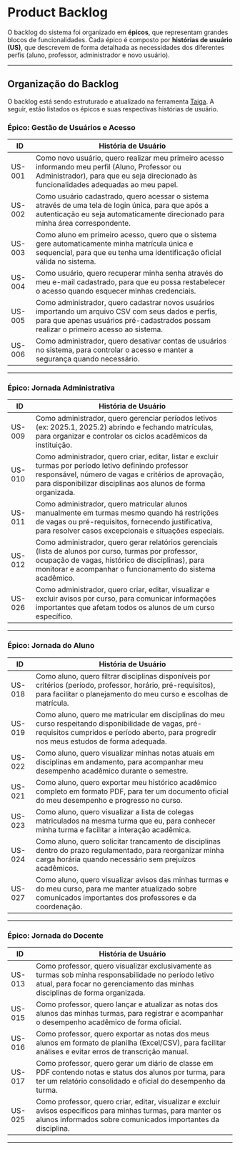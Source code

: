 # Product Backlog

O backlog do sistema foi organizado em **épicos**, que representam grandes blocos de funcionalidades. Cada épico é composto por **histórias de usuário (US)**, que descrevem de forma detalhada as necessidades dos diferentes perfis (aluno, professor, administrador e novo usuário).

---

## Organização do Backlog

O backlog está sendo estruturado e atualizado na ferramenta [Taiga](https://tree.taiga.io/project/manuvaladares-tppe/kanban). A seguir, estão listados os épicos e suas respectivas histórias de usuário.

### Épico: Gestão de Usuários e Acesso

| ID     | História de Usuário                                                                                                                                                                |
| ------ | ---------------------------------------------------------------------------------------------------------------------------------------------------------------------------------- |
| US-001 | Como novo usuário, quero realizar meu primeiro acesso informando meu perfil (Aluno, Professor ou Administrador), para que eu seja direcionado às funcionalidades adequadas ao meu papel. |
| US-002 | Como usuário cadastrado, quero acessar o sistema através de uma tela de login única, para que após a autenticação eu seja automaticamente direcionado para minha área correspondente. |
| US-003 | Como aluno em primeiro acesso, quero que o sistema gere automaticamente minha matrícula única e sequencial, para que eu tenha uma identificação oficial válida no sistema. |
| US-004 | Como usuário, quero recuperar minha senha através do meu e-mail cadastrado, para que eu possa restabelecer o acesso quando esquecer minhas credenciais. |
| US-005 | Como administrador, quero cadastrar novos usuários importando um arquivo CSV com seus dados e perfis, para que apenas usuários pré-cadastrados possam realizar o primeiro acesso ao sistema. |
| US-006 | Como administrador, quero desativar contas de usuários no sistema, para controlar o acesso e manter a segurança quando necessário. |

---

### Épico: Jornada Administrativa

| ID     | História de Usuário                                                                                                                                                                                |
| ------ | -------------------------------------------------------------------------------------------------------------------------------------------------------------------------------------------------- |
| US-009 | Como administrador, quero gerenciar períodos letivos (ex: 2025.1, 2025.2) abrindo e fechando matrículas, para organizar e controlar os ciclos acadêmicos da instituição. |
| US-010 | Como administrador, quero criar, editar, listar e excluir turmas por período letivo definindo professor responsável, número de vagas e critérios de aprovação, para disponibilizar disciplinas aos alunos de forma organizada. |
| US-011 | Como administrador, quero matricular alunos manualmente em turmas mesmo quando há restrições de vagas ou pré-requisitos, fornecendo justificativa, para resolver casos excepcionais e situações especiais. |
| US-012 | Como administrador, quero gerar relatórios gerenciais (lista de alunos por curso, turmas por professor, ocupação de vagas, histórico de disciplinas), para monitorar e acompanhar o funcionamento do sistema acadêmico. |
| US-026 | Como administrador, quero criar, editar, visualizar e excluir avisos por curso, para comunicar informações importantes que afetam todos os alunos de um curso específico. |
 

---

### Épico: Jornada do Aluno

| ID     | História de Usuário                                                                                                                                    |
| ------ | ------------------------------------------------------------------------------------------------------------------------------------------------------ |
| US-018 | Como aluno, quero filtrar disciplinas disponíveis por critérios (período, professor, horário, pré-requisitos), para facilitar o planejamento do meu curso e escolhas de matrícula. |
| US-019 | Como aluno, quero me matricular em disciplinas do meu curso respeitando disponibilidade de vagas, pré-requisitos cumpridos e período aberto, para progredir nos meus estudos de forma adequada. |
| US-022 | Como aluno, quero visualizar minhas notas atuais em disciplinas em andamento, para acompanhar meu desempenho acadêmico durante o semestre. |
| US-021 | Como aluno, quero exportar meu histórico acadêmico completo em formato PDF, para ter um documento oficial do meu desempenho e progresso no curso. |
| US-023 | Como aluno, quero visualizar a lista de colegas matriculados na mesma turma que eu, para conhecer minha turma e facilitar a interação acadêmica. |
| US-024 | Como aluno, quero solicitar trancamento de disciplinas dentro do prazo regulamentado, para reorganizar minha carga horária quando necessário sem prejuízos acadêmicos. |
| US-027 | Como aluno, quero visualizar avisos das minhas turmas e do meu curso, para me manter atualizado sobre comunicados importantes dos professores e da coordenação. |

---

### Épico: Jornada do Docente

| ID     | História de Usuário                                                                                                                 |
| ------ | ----------------------------------------------------------------------------------------------------------------------------------- |
| US-013 | Como professor, quero visualizar exclusivamente as turmas sob minha responsabilidade no período letivo atual, para focar no gerenciamento das minhas disciplinas de forma organizada. |
| US-015 | Como professor, quero lançar e atualizar as notas dos alunos das minhas turmas, para registrar e acompanhar o desempenho acadêmico de forma oficial. |
| US-016 | Como professor, quero exportar as notas dos meus alunos em formato de planilha (Excel/CSV), para facilitar análises e evitar erros de transcrição manual. |
| US-017 | Como professor, quero gerar um diário de classe em PDF contendo notas e status dos alunos por turma, para ter um relatório consolidado e oficial do desempenho da turma. |
| US-025 | Como professor, quero criar, editar, visualizar e excluir avisos específicos para minhas turmas, para manter os alunos informados sobre comunicados importantes da disciplina. |

---

